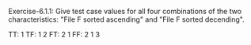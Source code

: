 Exercise-6.1.1: Give test case values for all four combinations of the two characteristics: "File F sorted ascending" and "File F sorted decending".

TT: 1
TF: 1 2
FT: 2 1
FF: 2 1 3
